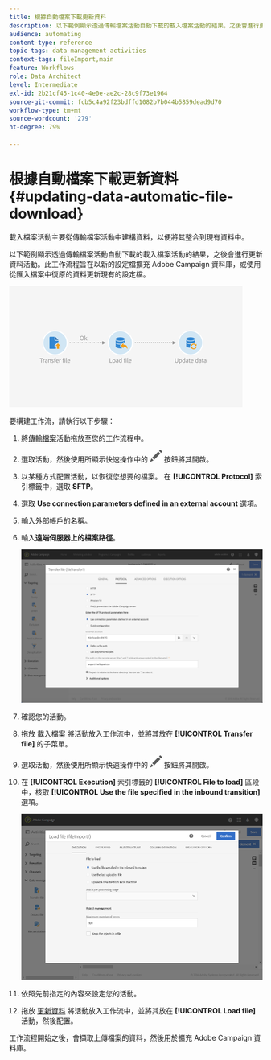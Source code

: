 ```yaml
---
title: 根據自動檔案下載更新資料
description: 以下範例顯示透過傳輸檔案活動自動下載的載入檔案活動的結果，之後會進行更新資料活動。
audience: automating
content-type: reference
topic-tags: data-management-activities
context-tags: fileImport,main
feature: Workflows
role: Data Architect
level: Intermediate
exl-id: 2b21cf45-1c40-4e0e-ae2c-28c9f73e1964
source-git-commit: fcb5c4a92f23bdffd1082b7b044b5859dead9d70
workflow-type: tm+mt
source-wordcount: '279'
ht-degree: 79%

---
```


# 根據自動檔案下載更新資料 {#updating-data-automatic-file-download}

載入檔案活動主要從傳輸檔案活動中建構資料，以便將其整合到現有資料中。

以下範例顯示透過傳輸檔案活動自動下載的載入檔案活動的結果，之後會進行更新資料活動。此工作流程旨在以新的設定檔擴充 Adobe Campaign 資料庫，或使用從匯入檔案中復原的資料更新現有的設定檔。

![](assets/load_file_workflow_ex1.png)

要構建工作流，請執行以下步驟：

1. 將[傳輸檔案](../../automating/using/transfer-file.md)活動拖放至您的工作流程中。
1. 選取活動，然後使用所顯示快速操作中的 ![](assets/edit_darkgrey-24px.png) 按鈕將其開啟。
1. 以某種方式配置活動，以恢復您想要的檔案。 在 **[!UICONTROL Protocol]** 索引標籤中，選取 **SFTP**。
1. 選取 **Use connection parameters defined in an external account** 選項。
1. 輸入外部帳戶的名稱。
1. 輸入&#x200B;**遠端伺服器上的檔案路徑**。

   ![](assets/wkf_file_transfer_07.png)

1. 確認您的活動。
1. 拖放 [載入檔案](../../automating/using/load-file.md) 將活動放入工作流中，並將其放在 **[!UICONTROL Transfer file]** 的子菜單。
1. 選取活動，然後使用所顯示快速操作中的 ![](assets/edit_darkgrey-24px.png) 按鈕將其開啟。
1. 在 **[!UICONTROL Execution]** 索引標籤的 **[!UICONTROL File to load]** 區段中，核取 **[!UICONTROL Use the file specified in the inbound transition]** 選項。

   ![](assets/wkf_file_loading8.png)

1. 依照先前指定的內容來設定您的活動。
1. 拖放 [更新資料](../../automating/using/update-data.md) 將活動放入工作流中，並將其放在 **[!UICONTROL Load file]** 活動，然後配置。

工作流程開始之後，會擷取上傳檔案的資料，然後用於擴充 Adobe Campaign 資料庫。

